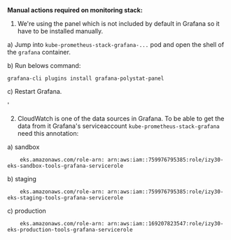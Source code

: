 **Manual actions required on monitoring stack:**

1. We're using the panel which is not included by default in Grafana so it have to be installed manually.

a) Jump into `kube-prometheus-stack-grafana-...` pod and open the shell of the `grafana` container.

b) Run belows command:
```
grafana-cli plugins install grafana-polystat-panel
```
c) Restart Grafana.

'

2. CloudWatch is one of the data sources in Grafana. To be able to get the data from it Grafana's serviceaccount `kube-prometheus-stack-grafana` need this annotation:

a) sandbox
```
    eks.amazonaws.com/role-arn: arn:aws:iam::759976795385:role/izy30-eks-sandbox-tools-grafana-servicerole
```
b) staging
```
    eks.amazonaws.com/role-arn: arn:aws:iam::759976795385:role/izy30-eks-staging-tools-grafana-servicerole
```
c) production
```
    eks.amazonaws.com/role-arn: arn:aws:iam::169207823547:role/izy30-eks-production-tools-grafana-servicerole
```